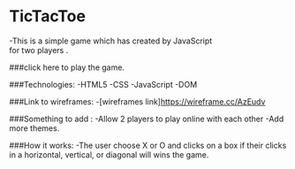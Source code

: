 # TicTacToe

-This is a simple game which has created by JavaScript  
for two players  .

###click here to play the game.

###Technologies:
-HTML5
-CSS
-JavaScript
-DOM

###Link to wireframes:
-[wireframes link]https://wireframe.cc/AzEudv

###Something to add :
-Allow 2 players to play online with each other 
-Add more themes.

###How it works:
-The user choose X or O and clicks on a box if their clicks in a horizontal, vertical, or diagonal will wins the game.


